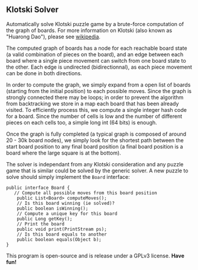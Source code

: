 ## Klotski Solver

Automatically solve Klotski puzzle game by a brute-force computation of the graph of boards.
For more information on Klotski (also known as "Huarong Dao"),
please see [wikipedia](https://en.wikipedia.org/wiki/Klotski).

The computed graph of boards has a node for each reachable board state (a valid combination of pieces on the board),
and an edge between each board where a single piece movement can switch from one board state to the other.
Each edge is undirected (bidirectionnal), as each piece movement can be done in both directions.

In order to compute the graph, we simply expand from a open list of boards (starting from the initial position)
to each possible moves. Since the graph is strongly connected there may be loops; in order to prevent the
algorithm from backtracking we store in a map each board that has been already visited. To efficiently process
this, we compute a single integer hash code for a board. Since the number of cells is low and the number of
different pieces on each cells too, a simple long int (64 bits) is enough.

Once the graph is fully completed (a typical graph is composed of around 20 - 30k board nodes),
we simply look for the shortest path between the start board position to any final board position
(a final board position is a board where the large square is at the bottom).

The solver is independant from any Klotski consideration and any puzzle game that is similar
could be solved by the generic solver. A new puzzle to solve should simply implement the `Board` interface:

    public interface Board {
       // Compute all possible moves from this board position
	    public List<Board> computeMoves();
	    // Is this board winning (ie solved)?
	    public boolean isWinning();
	    // Compute a unique key for this board
	    public Long getKey();
	    // Print the board
	    public void print(PrintStream ps);
	    // Is this board equals to another
	    public boolean equals(Object b);
    } 

This program is open-source and is release under a GPLv3 license. **Have fun!**